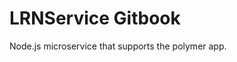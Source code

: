 # LRNService Gitbook

Node.js microservice that supports the [<lrnapp-gitbook>](https://github.com/LRNWebComponents/lrnservice-gitbook/) polymer app.
